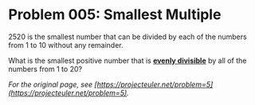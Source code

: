 # Problem 005: Smallest Multiple

$2520$ is the smallest number that can be divided by each of the numbers from $1$ to $10$ without any remainder.

What is the smallest positive number that is [**evenly divisible**](## "divisible with no remainder") by all of the numbers from $1$ to $20$?

*For the original page, see [https://projecteuler.net/problem=5](https://projecteuler.net/problem=5).*
